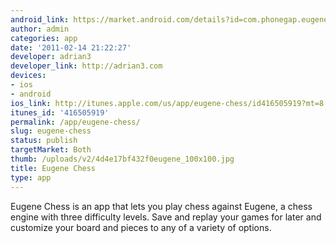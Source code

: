 ```yaml
---
android_link: https://market.android.com/details?id=com.phonegap.eugene
author: admin
categories: app
date: '2011-02-14 21:22:27'
developer: adrian3
developer_link: http://adrian3.com
devices: 
- ios
- android
ios_link: http://itunes.apple.com/us/app/eugene-chess/id416505919?mt=8
itunes_id: '416505919'
permalink: /app/eugene-chess/
slug: eugene-chess
status: publish
targetMarket: Both
thumb: /uploads/v2/4d4e17bf432f0eugene_100x100.jpg
title: Eugene Chess
type: app
---
```


Eugene Chess is an app that lets you play chess against Eugene, a chess engine with three difficulty levels. Save and replay your games for later and customize your board and pieces to any of a variety of options. 
